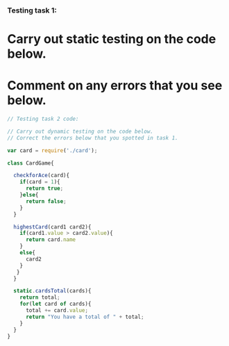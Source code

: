 ### Testing task 1:

# Carry out static testing on the code below.
# Comment on any errors that you see below.

```js
// Testing task 2 code:

// Carry out dynamic testing on the code below.
// Correct the errors below that you spotted in task 1.

var card = require('./card');

class CardGame{

  checkforAce(card){
    if(card = 1){
      return true;
    }else{
      return false;
    }
  }

  highestCard(card1 card2){
    if(card1.value > card2.value){
      return card.name
    }
    else{
      card2
    }
   }
  }

  static.cardsTotal(cards){
    return total;
    for(let card of cards){
      total += card.value;
      return "You have a total of " + total;
    }
  }
}


```
